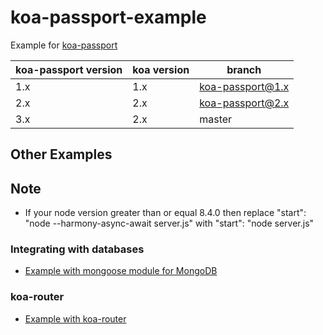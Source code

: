 # koa-passport-example

Example for [koa-passport](https://github.com/rkusa/koa-passport)

koa-passport version  | koa version | branch
--------------------- | ------------| ----------------
1.x                   | 1.x         | koa-passport@1.x
2.x                   | 2.x         | koa-passport@2.x
3.x                   | 2.x         | master

## Other Examples

## Note

* If your node version greater than or equal 8.4.0 then replace "start": "node --harmony-async-await server.js" with "start": "node server.js"

### Integrating with databases

* [Example with mongoose module for MongoDB](https://github.com/mapmeld/koa-passport-example)

### koa-router

* [Example with koa-router](https://github.com/mjhea0/koa-passport-example)
